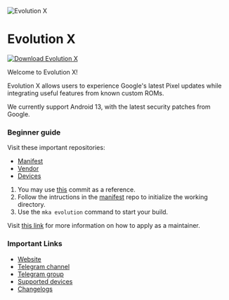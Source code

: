 ![Evolution X](https://raw.githubusercontent.com/Evolution-X/.github/main/EvoBanner.png)

Evolution X
===========

[![Download Evolution X](https://img.shields.io/sourceforge/dt/evolution-x.svg)](https://sourceforge.net/projects/evolution-x/files)

Welcome to Evolution X!

Evolution X allows users to experience Google's latest Pixel updates while integrating useful features from known custom ROMs.

We currently support Android 13, with the latest security patches from Google.

### Beginner guide

Visit these important repositories:

- [Manifest](https://github.com/Evolution-X/manifest)
- [Vendor](https://github.com/Evolution-X/vendor_evolution)
- [Devices](https://github.com/Evolution-X-Devices)

1. You may use [this](https://github.com/Evolution-X-Devices/device_xiaomi_raphael/commit/16fb4644fcfe3d2d73f27a8ef907451acf6d39e2) commit as a reference.
2. Follow the intructions in the [manifest](https://github.com/Evolution-X/manifest) repo to initialize the working directory.
3. Use the ```mka evolution``` command to start your build.

Visit [this link](https://wiki.evolution-x.org/apply-for-maintainership) for more information on how to apply as a maintainer.

### Important Links

- [Website](https://evolution-x.org)
- [Telegram channel](https://t.me/EvolutionXOfficial)
- [Telegram group](https://t.me/EvolutionX)
- [Supported devices](https://github.com/Evolution-X-Devices/official_devices/tree/master/builds)
- [Changelogs](https://github.com/Evolution-X-Devices/official_devices/tree/master/changelogs)
